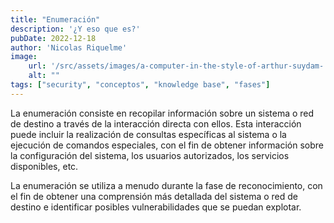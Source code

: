 ```yaml
---
title: "Enumeración"
description: '¿Y eso que es?'
pubDate: 2022-12-18
author: 'Nicolas Riquelme'
image: 
    url: '/src/assets/images/a-computer-in-the-style-of-arthur-suydam-.png'
    alt: ""
tags: ["security", "conceptos", "knowledge base", "fases"]
---
```


La enumeración consiste en recopilar información sobre un sistema o red de destino a través de la interacción directa con ellos. Esta interacción puede incluir la realización de consultas específicas al sistema o la ejecución de comandos especiales, con el fin de obtener información sobre la configuración del sistema, los usuarios autorizados, los servicios disponibles, etc.

La enumeración se utiliza a menudo durante la fase de reconocimiento, con el fin de obtener una comprensión más detallada del sistema o red de destino e identificar posibles vulnerabilidades que se puedan explotar.

